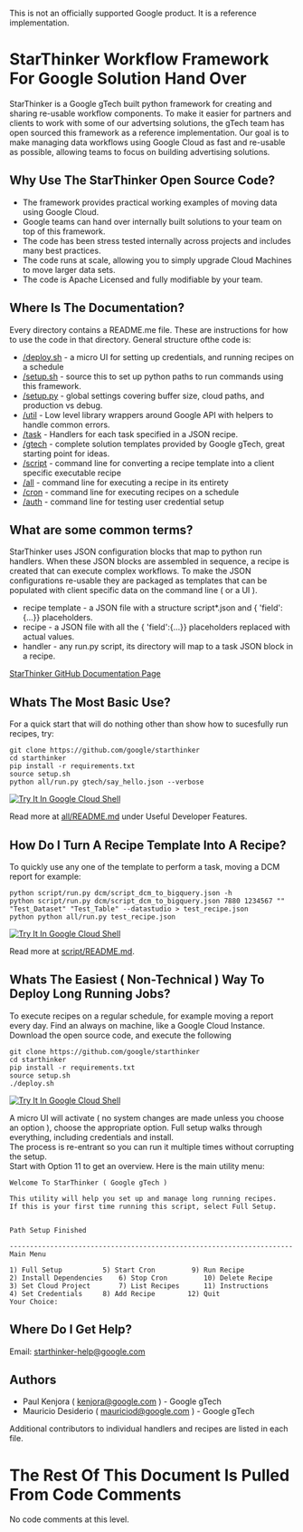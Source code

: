 This is not an officially supported Google product.  It is a reference implementation.

# StarThinker Workflow Framework For Google Solution Hand Over

StarThinker is a Google gTech built python framework for creating and sharing re-usable workflow components. 
To make it easier for partners and clients to work with some of our advertsing solutions, the gTech team has
open sourced this framework as a reference implementation.  Our goal is to make managing data workflows
using Google Cloud as fast and re-usable as possible, allowing teams to focus on building advertising solutions.

## Why Use The StarThinker Open Source Code?

- The framework provides practical working examples of moving data using Google Cloud.
- Google teams can hand over internally built solutions to your team on top of this framework.
- The code has been stress tested internally across projects and includes many best practices.
- The code runs at scale, allowing you to simply upgrade Cloud Machines to move larger data sets.
- The code is Apache Licensed and fully modifiable by your team.

## Where Is The Documentation?

Every directory contains a README.me file. These are instructions for how to use the code in that directory.
General structure ofthe code is:

- [/deploy.sh](/deploy.sh) - a micro UI for setting up credentials, and running recipes on a schedule
- [/setup.sh](setup.sh) - source this to set up python paths to run commands using this framework.
- [/setup.py](setup.py) - global settings covering buffer size, cloud paths, and production vs debug.
- [/util](util/) - Low level library wrappers around Google API with helpers to handle common errors.
- [/task](task/) - Handlers for each task specified in a JSON recipe.
- [/gtech](gtech/) - complete solution templates provided by Google gTech, great starting point for ideas.
- [/script](script/) - command line for converting a recipe template into a client specific executable recipe
- [/all](all/) - command line for executing a recipe in its entirety
- [/cron](cron/) - command line for executing recipes on a schedule
- [/auth](auth/) - command line for testing user credential setup

## What are some common terms?

StarThinker uses JSON configuration blocks that map to python run handlers.  When these JSON blocks
are assembled in sequence, a recipe is created that can execute complex workflows.  To make the JSON
configurations re-usable they are packaged as templates that can be populated with client specific
data on the command line ( or a UI ).

- recipe template - a JSON file with a structure script\*.json and { 'field':{...}} placeholders.
- recipe - a JSON file with all the { 'field':{...}} placeholders replaced with actual values.
- handler - any run.py script, its directory will map to a task JSON block in a recipe.

[StarThinker GitHub Documentation Page](https://google.github.io/starthinker/)

## Whats The Most Basic Use?

For a quick start that will do nothing other than show how to sucesfully run recipes, try:

```
git clone https://github.com/google/starthinker
cd starthinker
pip install -r requirements.txt
source setup.sh
python all/run.py gtech/say_hello.json --verbose
```

[![Try It In Google Cloud Shell](http://gstatic.com/cloudssh/images/open-btn.svg)](https://console.cloud.google.com/cloudshell/editor?cloudshell_git_repo=https%3A%2F%2Fgithub.com%2Fgoogle%2Fstarthinker&cloudshell_print=LAUNCH_RECIPE.txt&cloudshell_tutorial=README.md)

Read more at [all/README.md](all/README.md) under Useful Developer Features. 

## How Do I Turn A Recipe Template Into A Recipe?

To quickly use any one of the template to perform a task, moving a DCM report for example:

```
python script/run.py dcm/script_dcm_to_bigquery.json -h
python script/run.py dcm/script_dcm_to_bigquery.json 7880 1234567 "" "Test_Dataset" "Test_Table" --datastudio > test_recipe.json
python python all/run.py test_recipe.json
```

[![Try It In Google Cloud Shell](http://gstatic.com/cloudssh/images/open-btn.svg)](https://console.cloud.google.com/cloudshell/editor?cloudshell_git_repo=https%3A%2F%2Fgithub.com%2Fgoogle%2Fstarthinker&cloudshell_print=LAUNCH_DEPLOY.txt&cloudshell_tutorial=README.md)

Read more at [script/README.md](script/README.md).

## Whats The Easiest ( Non-Technical ) Way To Deploy Long Running Jobs?

To execute recipes on a regular schedule, for example moving a report every day. Find an always
on machine, like a Google Cloud Instance. Download the open source code, and execute the following

```
git clone https://github.com/google/starthinker
cd starthinker
pip install -r requirements.txt
source setup.sh
./deploy.sh
```

[![Try It In Google Cloud Shell](http://gstatic.com/cloudssh/images/open-btn.svg)](https://console.cloud.google.com/cloudshell/editor?cloudshell_git_repo=https%3A%2F%2Fgithub.com%2Fgoogle%2Fstarthinker&cloudshell_print=LAUNCH_DEPLOY.txt&cloudshell_tutorial=README.md)

A micro UI will activate ( no system changes are made unless you choose an option ), choose the 
appropriate option.  Full setup walks through everything, including credentials and install.  
The process is re-entrant so you can run it multiple times without corrupting the setup.  
Start with Option 11 to get an overview. Here is the main utility menu:

```
Welcome To StarThinker ( Google gTech )

This utility will help you set up and manage long running recipes.
If this is your first time running this script, select Full Setup.


Path Setup Finished

----------------------------------------------------------------------
Main Menu

1) Full Setup		   5) Start Cron	     9) Run Recipe
2) Install Dependencies	   6) Stop Cron		    10) Delete Recipe
3) Set Cloud Project	   7) List Recipes	    11) Instructions
4) Set Credentials	   8) Add Recipe	    12) Quit
Your Choice: 
```

## Where Do I Get Help?

Email: starthinker-help@google.com

## Authors 

- Paul Kenjora ( kenjora@google.com ) - Google gTech
- Mauricio Desiderio ( mauriciod@google.com ) - Google gTech

Additional contributors to individual handlers and recipes are listed in each file.

# The Rest Of This Document Is Pulled From Code Comments

No code comments at this level.
